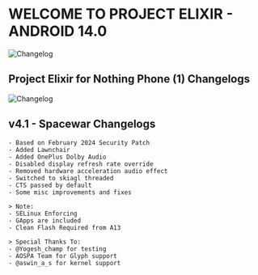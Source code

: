 # **WELCOME TO PROJECT ELIXIR - ANDROID 14.0**

![Changelog](https://i.imgur.com/c9asWG8.png)

## **Project Elixir for Nothing Phone (1) Changelogs**

![Changelog](https://i.imgur.com/MsgqFFz.png)

## v4.1 - Spacewar Changelogs
```
- Based on February 2024 Security Patch
- Added Lawnchair 
- Added OnePlus Dolby Audio
- Disabled display refresh rate override
- Removed hardware acceleration audio effect
- Switched to skiagl threaded
- CTS passed by default
- Some misc improvements and fixes

> Note: 
- SELinux Enforcing
- GApps are included
- Clean Flash Required from A13

> Special Thanks To:
- @Yogesh_champ for testing
- AOSPA Team for Glyph support
- @aswin_a_s for kernel support
```
